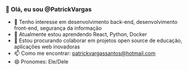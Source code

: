 ### 👋 Olá, eu sou @PatrickVargas

- 👀 Tenho interesse em desenvolvimento back-end, desenvolvimento front-end, segurança da informação
- 🌱 Atualmente estou aprendendo React, Python, Docker
- 💞️ Estou procurando colaborar em projetos open source de educação, aplicações web inovadoras
- 📫 Como me encontrar: patrickvargassantos@hotmail.com
- 😄 Pronomes: Ele/Dele

